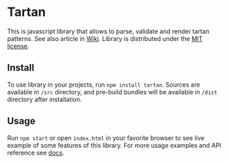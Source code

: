 # Tartan

This is javascript library that allows 
to parse, validate and render tartan 
patterns. See also article in 
[Wiki](https://en.wikipedia.org/wiki/Tartan).
Library is distributed under the 
[MIT license](LICENSE).

## Install

To use library in your projects, run 
`npm install tartan`. Sources are available
 in `/src` directory, and pre-build bundles
 will be available in `/dist` directory
 after installation.
 
## Usage
 
 Run `npm start` or open `index.html` in
 your favorite browser to see live example
 of some features of this library. For
 more usage examples and API reference
 see [docs](docs/index.md).
